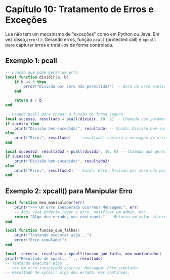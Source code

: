 # Capítulo 10: Tratamento de Erros e Exceções

Lua não tem um mecanismo de "exceções" como em Python ou Java. Em vez disso,`error()`: Gerando erros, função `pcall` (protected call) e `xpcall` para capturar erros e tratá-los de forma controlada.

## Exemplo 1: pcall

```lua
-- Função que pode gerar um erro
local function dividir(a, b)
    if b == 0 then
        error("Divisão por zero não permitida!") -- Gera um erro explícito
    end

    return a / b
end

-- Usando pcall para chamar a função de forma segura
local sucesso, resultado = pcall(dividir, 10, 2) -- Chamada com parâmetros
if sucesso then
    print("Divisão bem-sucedida:", resultado) -- Saída: Divisão bem-sucedida: 5.0
else
    print("Erro:", resultado) -- 'resultado' conterá a mensagem de erro se pcall falhar
end

local sucesso2, resultado2 = pcall(dividir, 10, 0) -- Chamada que gerará erro
if sucesso2 then
    print("Divisão bem-sucedida:", resultado2)
else
    print("Erro:", resultado2) -- Saída: Erro: Divisão por zero não permitida!
end
```

## Exemplo 2: xpcall() para Manipular Erro

```lua
local function meu_manipulador(err)
    print(">>> Um erro inesperado ocorreu! Mensagem:", err)
    -- Aqui você poderia logar o erro, notificar um admin, etc.
    return "Algo deu errado, mas continuei." -- Retorna um valor alternativo
end

local function funcao_que_falha()
    print("Tentando executar algo...")
    error("Erro simulado!")
end

local _sucesso, resultado = xpcall(funcao_que_falha, meu_manipulador)
print("Resultado de xpcall: " .. resultado)
-- Tentando executar algo...
-- >>> Um erro inesperado ocorreu! Mensagem: Erro simulado!
-- Resultado de xpcall: Algo deu errado, mas continuei.
```
